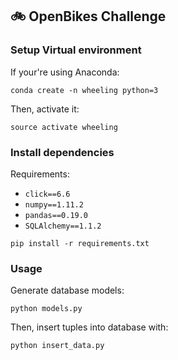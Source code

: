 ## :bike: OpenBikes Challenge

### Setup Virtual environment

If your're using Anaconda:
```
conda create -n wheeling python=3
```

Then, activate it:
```
source activate wheeling
```

### Install dependencies

Requirements:
  - `click==6.6`
  - `numpy==1.11.2`
  - `pandas==0.19.0`
  - `SQLAlchemy==1.1.2`


```
pip install -r requirements.txt
```

### Usage

Generate database models:
```
python models.py
```

Then, insert tuples into database with:
```
python insert_data.py
```